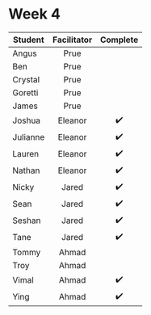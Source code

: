 # Week 4

| Student | Facilitator | Complete |
| ------- | :---------: | :------: |
| Angus |     Prue      |          |
| Ben |       Prue      |          |
| Crystal |   Prue      |          |
| Goretti |   Prue      |          |
| James |     Prue      |          |
| Joshua |   Eleanor    |✔️          |
| Julianne |   Eleanor  |✔️          |
| Lauren |    Eleanor   | ✔️         |
| Nathan |   Eleanor    |  ✔️        |
| Nicky |    Jared      |✔️|
| Sean |     Jared      |✔️|
| Seshan |    Jared     |  ✔️        | 
| Tane |   Jared        |  ✔️       |
| Tommy |   Ahmad       |          |
| Troy |    Ahmad       |          |
| Vimal |    Ahmad      |  ✔️        |
| Ying |     Ahmad      |    ✔️      |

<!-- ✔️ or ❌ -->
